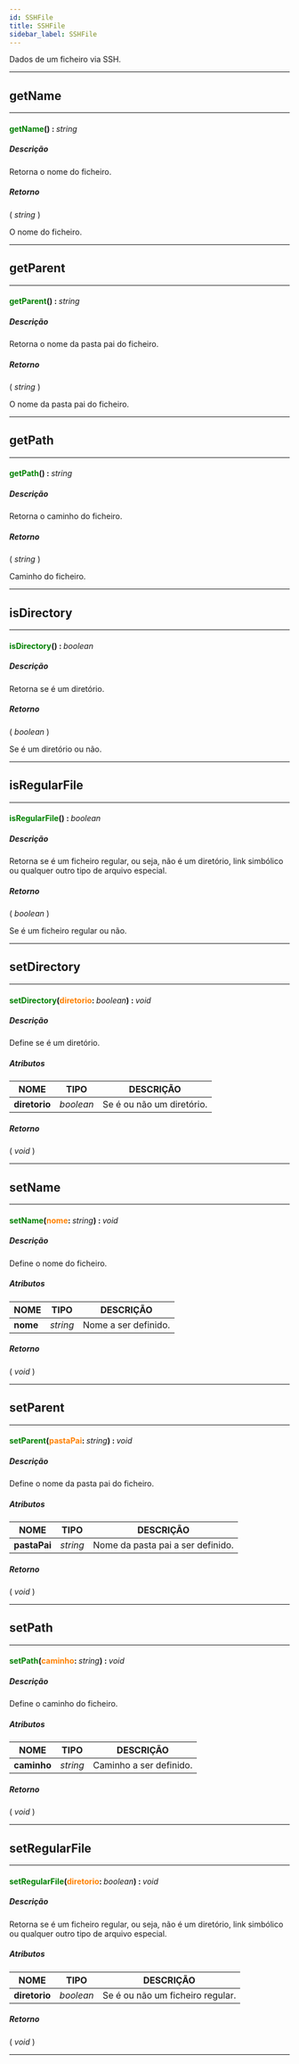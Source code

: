 ```yaml
---
id: SSHFile
title: SSHFile
sidebar_label: SSHFile
---
```


Dados de um ficheiro via SSH.

---

## getName

---

#### <span style="color: #008000">getName</span>() : <span style="font-weight: normal; font-style: italic;">string</span>
##### Descrição

Retorna o nome do ficheiro.

##### Retorno

( _string_ )

O nome do ficheiro.

---

## getParent

---

#### <span style="color: #008000">getParent</span>() : <span style="font-weight: normal; font-style: italic;">string</span>
##### Descrição

Retorna o nome da pasta pai do ficheiro.

##### Retorno

( _string_ )

O nome da pasta pai do ficheiro.

---

## getPath

---

#### <span style="color: #008000">getPath</span>() : <span style="font-weight: normal; font-style: italic;">string</span>
##### Descrição

Retorna o caminho do ficheiro.

##### Retorno

( _string_ )

Caminho do ficheiro.

---

## isDirectory

---

#### <span style="color: #008000">isDirectory</span>() : <span style="font-weight: normal; font-style: italic;">boolean</span>
##### Descrição

Retorna se é um diretório.

##### Retorno

( _boolean_ )

Se é um diretório ou não.

---

## isRegularFile

---

#### <span style="color: #008000">isRegularFile</span>() : <span style="font-weight: normal; font-style: italic;">boolean</span>
##### Descrição

Retorna se é um ficheiro regular, ou seja, não é um diretório, link simbólico ou qualquer outro tipo de arquivo especial.

##### Retorno

( _boolean_ )

Se é um ficheiro regular ou não.

---

## setDirectory

---

#### <span style="color: #008000">setDirectory</span>(<span style="color: #FF8000">diretorio</span>: <span style="font-weight: normal; font-style: italic;">boolean</span>) : <span style="font-weight: normal; font-style: italic;">void</span>
##### Descrição

Define se é um diretório.

##### Atributos

| NOME | TIPO | DESCRIÇÃO |
|---|---|---|
| **diretorio** | _boolean_ | Se é ou não um diretório. |

##### Retorno

( _void_ )


---

## setName

---

#### <span style="color: #008000">setName</span>(<span style="color: #FF8000">nome</span>: <span style="font-weight: normal; font-style: italic;">string</span>) : <span style="font-weight: normal; font-style: italic;">void</span>
##### Descrição

Define o nome do ficheiro.

##### Atributos

| NOME | TIPO | DESCRIÇÃO |
|---|---|---|
| **nome** | _string_ | Nome a ser definido. |

##### Retorno

( _void_ )


---

## setParent

---

#### <span style="color: #008000">setParent</span>(<span style="color: #FF8000">pastaPai</span>: <span style="font-weight: normal; font-style: italic;">string</span>) : <span style="font-weight: normal; font-style: italic;">void</span>
##### Descrição

Define o nome da pasta pai do ficheiro.

##### Atributos

| NOME | TIPO | DESCRIÇÃO |
|---|---|---|
| **pastaPai** | _string_ | Nome da pasta pai a ser definido. |

##### Retorno

( _void_ )


---

## setPath

---

#### <span style="color: #008000">setPath</span>(<span style="color: #FF8000">caminho</span>: <span style="font-weight: normal; font-style: italic;">string</span>) : <span style="font-weight: normal; font-style: italic;">void</span>
##### Descrição

Define o caminho do ficheiro.

##### Atributos

| NOME | TIPO | DESCRIÇÃO |
|---|---|---|
| **caminho** | _string_ | Caminho a ser definido. |

##### Retorno

( _void_ )


---

## setRegularFile

---

#### <span style="color: #008000">setRegularFile</span>(<span style="color: #FF8000">diretorio</span>: <span style="font-weight: normal; font-style: italic;">boolean</span>) : <span style="font-weight: normal; font-style: italic;">void</span>
##### Descrição

Retorna se é um ficheiro regular, ou seja, não é um diretório, link simbólico ou qualquer outro tipo de arquivo especial.

##### Atributos

| NOME | TIPO | DESCRIÇÃO |
|---|---|---|
| **diretorio** | _boolean_ | Se é ou não um ficheiro regular. |

##### Retorno

( _void_ )


---

